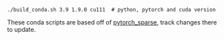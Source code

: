 ```
./build_conda.sh 3.9 1.9.0 cu111  # python, pytorch and cuda version
```

These conda scripts are based off of [pytorch_sparse](https://github.com/rusty1s/pytorch_sparse/tree/master/conda/pytorch-sparse), track changes there to update.